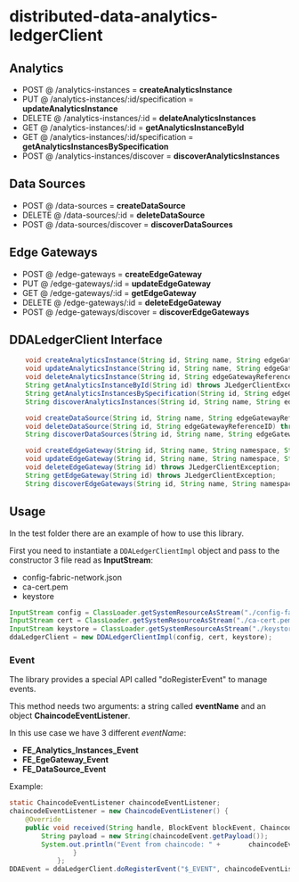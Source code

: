 # distributed-data-analytics-ledgerClient

## Analytics

- POST @ /analytics-instances = **createAnalyticsInstance**
- PUT @ /analytics-instances/:id/specification = **updateAnalyticsInstance**
- DELETE @ /analytics-instances/:id = **delateAnalyticsInstances**
- GET @ /analytics-instances/:id = **getAnalyticsInstanceById**
- GET @ /analytics-instances/:id/specification = **getAnalyticsInstancesBySpecification**
- POST @ /analytics-instances/discover = **discoverAnalyticsInstances**

## Data Sources

- POST @ /data-sources = **createDataSource**
- DELETE @ /data-sources/:id = **deleteDataSource**
- POST @ /data-sources/discover = **discoverDataSources**

## Edge Gateways

- POST @ /edge-gateways = **createEdgeGateway**
- PUT @ /edge-gateways/:id = **updateEdgeGateway**
- GET @ /edge-gateways/:id = **getEdgeGateway**
- DELETE @ /edge-gateways/:id = **deleteEdgeGateway**
- POST @ /edge-gateways/discover = **discoverEdgeGateways**

## DDALedgerClient Interface

```java
    void createAnalyticsInstance(String id, String name, String edgeGatewayReferenceID, String payload) throws JLedgerClientException;
    void updateAnalyticsInstance(String id, String name, String edgeGatewayReferenceID, String payload) throws JLedgerClientException;
    void deleteAnalyticsInstance(String id, String edgeGatewayReferenceID) throws JLedgerClientException;
    String getAnalyticsInstanceById(String id) throws JLedgerClientException;
    String getAnalyticsInstancesBySpecification(String id, String edgeGatewayReferenceID) throws JLedgerClientException;
    String discoverAnalyticsInstances(String id, String name, String edgeGatewayReferenceID) throws JLedgerClientException;

    void createDataSource(String id, String name, String edgeGatewayReferenceID, String dataSourceDefinitionReferenceID, String payload) throws JLedgerClientException;
    void deleteDataSource(String id, String edgeGatewayReferenceID) throws JLedgerClientException;
    String discoverDataSources(String id, String name, String edgeGatewayReferenceID, String dataSourceDefinitionReferenceID) throws JLedgerClientException;

    void createEdgeGateway(String id, String name, String namespace, String macAddress, String payload) throws JLedgerClientException;
    void updateEdgeGateway(String id, String name, String namespace, String macAddress, String payload) throws JLedgerClientException;
    void deleteEdgeGateway(String id) throws JLedgerClientException;
    String getEdgeGateway(String id) throws JLedgerClientException;
    String discoverEdgeGateways(String id, String name, String namespace, String macAddress) throws JLedgerClientException;
```

## Usage

In the test folder there are an example of how to use this library.

First you need to instantiate a `DDALedgerClientImpl` object and pass to the constructor 3 file read as **InputStream**:

- config-fabric-network.json
- ca-cert.pem
- keystore

```java
InputStream config = ClassLoader.getSystemResourceAsStream("./config-fabric-network.json");
InputStream cert = ClassLoader.getSystemResourceAsStream("./ca-cert.pem");
InputStream keystore = ClassLoader.getSystemResourceAsStream("./keystore");
ddaLedgerClient = new DDALedgerClientImpl(config, cert, keystore);
```

### Event

The library provides a special API called "doRegisterEvent" to manage events.

This method needs two arguments: a string called **eventName** and an object **ChaincodeEventListener**.

In this use case we have 3 different _eventName_:

- **FE_Analytics_Instances_Event**
- **FE_EgeGateway_Event**
- **FE_DataSource_Event**

Example:

```java
static ChaincodeEventListener chaincodeEventListener;
chaincodeEventListener = new ChaincodeEventListener() {
    @Override
    public void received(String handle, BlockEvent blockEvent, ChaincodeEvent chaincodeEvent) {
        String payload = new String(chaincodeEvent.getPayload());
        System.out.println("Event from chaincode: " +       chaincodeEvent.getEventName() + " " + payload);
                }
            };
DDAEvent = ddaLedgerClient.doRegisterEvent("$_EVENT", chaincodeEventListener);
```
